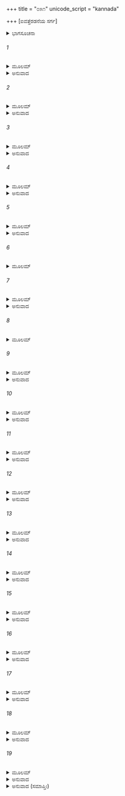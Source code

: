 +++
title = "೦೫೧"
unicode_script = "kannada"

+++
[ಐವತ್ತೆರಡನೆಯ ಸರ್ಗ]



<details><summary>ಭಾಗಸೂಚನಾ</summary>

ಅಯೋಧ್ಯೆಗೆ ಹಿಂದಿರುಗಿದ ದುಃಖೀ ಲಕ್ಷ್ಮಣನು ಶ್ರೀರಾಮನನ್ನು ಸಮಾಧಾನಗೊಳಿಸಿದುದು
</details>

###### 1


<details><summary>ಮೂಲಮ್</summary>

ತತ್ರ ತಾಂ ರಜನೀಮುಷ್ಯ ಕೇಶಿನ್ಯಾಂ ರಘುನಂದನಃ ।  
ಪ್ರಭಾತೇ ಪುನರುತ್ಥಾಯ ಲಕ್ಷ್ಮಣಃ ಪ್ರಯಯೌ ತದಾ ॥
</details>

<details><summary>ಅನುವಾದ</summary>

ಕೇಶಿನೀ ನದಿಯ ತೀರದಲ್ಲಿ ರಾತ್ರೆ ಕಳೆದು, ಬೆಳಗಾಗುತ್ತಲೇ ಲಕ್ಷ್ಮಣನು ಪ್ರಯಾಣ ಮುಂದುವರಿಸಿದನು.॥1॥
</details>

###### 2


<details><summary>ಮೂಲಮ್</summary>

ತತೋಽರ್ಧದಿವಸೇ ಪ್ರಾಪ್ತೇ ಪ್ರವಿವೇಶ ಮಹಾರಥಃ ।  
ಅಯೋಧ್ಯಾಂ ರತ್ನ ಸಂಪೂರ್ಣಾಂ ಹೃಷ್ಟಪುಷ್ಟಜನಾವೃತಾಮ್ ॥
</details>

<details><summary>ಅನುವಾದ</summary>

ಮಧ್ಯಾಹ್ನವಾಗುತ್ತಲೇ ಆ ರಥವು ಧನ-ಧಾನ್ಯಗಳಿಂದ ಸಂಪನ್ನವಾದ, ಹೃಷ್ಟ-ಪುಷ್ಟ ಜನರಿಂದ ತುಂಬಿದ ಅಯೋಧ್ಯಾಪುರಿಯನ್ನು ಪ್ರವೇಶಿಸಿತು.॥2॥
</details>

###### 3


<details><summary>ಮೂಲಮ್</summary>

ಸೌಮಿತ್ರಿಸ್ತು ಪರಂ ದೈನ್ಯಂ ಜಗಾಮ ಸುಮಹಾಮತಿಃ ।  
ರಾಮಪಾದೌ ಸಮಾಸಾದ್ಯ ವಕ್ಷ್ಯಾಮಿ ಕಿಮಹಂ ಗತಃ ॥
</details>

<details><summary>ಅನುವಾದ</summary>

ಅಲ್ಲಿಗೆ ಹೋಗುತ್ತಲೇ ಪರಮಬುದ್ಧಿವಂತ ಸುಮಿತ್ರಾಕುಮಾರನಿಗೆ ಬಹಳ ದುಃಖವಾಯಿತು. ನಾನು ಶ್ರೀರಾಮಚಂದ್ರನ ಬಳಿಗೆ ಹೋಗಿ ಏನು ಹೇಳಲಿ? ಎಂದು ಯೋಚಿಸತೊಡಗಿದನು.॥3॥
</details>

###### 4


<details><summary>ಮೂಲಮ್</summary>

ತಸ್ಯೈವಂ ಚಿಂತಯಾನಸ್ಯ ಭವನಂ ಶಶಿಸಂನಿಭಮ್ ।  
ರಾಮಸ್ಯ ಪರಮೋದಾರಂ ಪುರಸ್ತಾತ್ಸಮದೃಶ್ಯತ ॥
</details>

<details><summary>ಅನುವಾದ</summary>

ಅವನು ಹೀಗೆ ವಿಚಾರ ಮಾಡುತ್ತಿರುವಾಗಲೇ ಚಂದ್ರನಂತೆ ಉಜ್ವಲವಾದ ಶ್ರೀರಾಮನ ವಿಶಾಲ ಅರಮನೆಯು ಗೋಚರಿಸಿತು.॥4॥
</details>

###### 5


<details><summary>ಮೂಲಮ್</summary>

ರಾಜ್ಞಸ್ತು ಭವನದ್ವಾರಿ ಸೋಽವತೀರ್ಯ ನರೋತ್ತಮಃ ।  
ಅವಾಙ್ಮುಖೋ ದೀನಮನಾಃ ಪ್ರವಿವೇಶಾನಿವಾರಿತಃ ॥
</details>

<details><summary>ಅನುವಾದ</summary>

ಅರಮನೆಯ ಬಾಗಿಲಲ್ಲಿ ರಥದಿಂದ ಇಳಿದು, ನರಶ್ರೇಷ್ಠ ಲಕ್ಷ್ಮಣನು ತಲೆತಗ್ಗಿಸಿಕೊಂಡು ದುಃಖಿತ ಮನಸ್ಸಿನಿಂದ ಯಾವುದೇ ತಡೆಯಿಲ್ಲದೆ ಒಳಗೆ ಪ್ರವೇಶಿಸಿದನು.॥5॥
</details>

###### 6


<details><summary>ಮೂಲಮ್</summary>

ಸ ದೃಷ್ಟ್ವಾ ರಾಘವಂ ದೀನಮಾಸೀನಂ ಪರಮಾಸನೇ ।  
ನೇತ್ರಾಭ್ಯಾಮಶ್ರುಪೂರ್ಣಾಭ್ಯಾಂ ದದರ್ಶಾಗ್ರಜಮಗ್ರತಃ ॥
</details>

###### 7


<details><summary>ಮೂಲಮ್</summary>

ಜಗ್ರಾಹ ಚರಣೌ ತಸ್ಯ ಲಕ್ಷ್ಮಣೋ ದೀನಚೇತನಃ ।  
ಉವಾಚ ದೀನಯಾ ವಾಚಾ ಪ್ರಾಂಜಲಿಃ ಸುಸಮಾಹಿತಃ ॥
</details>

<details><summary>ಅನುವಾದ</summary>

ಶ್ರೀರಘುನಾಥನು ದುಃಖಿತನಾಗಿ ಒಂದು ಸಿಂಹಾಸನದಲ್ಲಿ ಕುಳಿತು ಕಣ್ಣೀರು ಸುರಿಸುತ್ತಿರುವುದನ್ನು ನೋಡಿ, ದುಃಖಿತನಾದ ಲಕ್ಷ್ಮಣನು ಮುಂದೆ ಹೋಗಿ ಅಣ್ಣನ ಎರಡೂ ಪಾದಗಳನ್ನು ಹಿಡಿದುಕೊಂಡು ಕೈಮುಗಿದು ಮನಸ್ಸನ್ನು ಏಕಾಗ್ರಗೊಳಿಸಿ ದೀನವಾಣಿಯಲ್ಲಿ ಹೇಳತೊಡಗಿದನು.॥6-7॥
</details>

###### 8


<details><summary>ಮೂಲಮ್</summary>

ಆರ್ಯಸ್ಯಾಜ್ಞಾಂ ಪುರಸ್ಕೃತ್ಯ ವಿಸೃಜ್ಯ ಜನಕಾತ್ಮಜಾಮ್ ।  
ಗಂಗಾತೀರೇ ಯಥೋದ್ದಿಷ್ಟೇ ವಾಲ್ಮೀಕೇರಾಶ್ರಮೇಶುಭೇ ॥
</details>

###### 9


<details><summary>ಮೂಲಮ್</summary>

ತತ್ರ ತಾಂ ಚ ಶುಭಾಚಾರಾಮಾಶ್ರಮಾಂತೇ ಯಶಸ್ವಿನೀಮ್ ।  
ಪುನರಪ್ಯಾಗತೋ ವೀರ ಪಾದಮೂಲಮುಪಾಸಿತುಮ್ ॥
</details>

<details><summary>ಅನುವಾದ</summary>

ವೀರ ಮಹಾರಾಜನ ಆಜ್ಞೆಯನ್ನು ಶಿರಸಾವಹಿಸಿ ನಾನು ಶುಭಾಚರಣವುಳ್ಳ, ಯಶಸ್ವಿನೀ ಜನಕಾತ್ಮಜೆ ಸೀತೆಯನ್ನು ಗಂಗಾತೀರದಲ್ಲಿ ವಾಲ್ಮೀಕಿಗಳ ಶುಭ ಆಶ್ರಮದ ಬಳಿಯಲ್ಲಿ ಬಿಟ್ಟು ನಿಮ್ಮ ಶ್ರೀಚರಣಗಳ ಸೇವೆಗಾಗಿ ಇಲ್ಲಿಗೆ ಮರಳಿ ಬಂದಿರುವೆನು.॥8-9॥
</details>

###### 10


<details><summary>ಮೂಲಮ್</summary>

ಮಾ ಶುಚಃ ಪುರುಷವ್ಯಾಘ್ರ ಕಾಲಸ್ಯ ಗತಿರೀದೃಶೀ ।  
ತ್ವದ್ವಿಧಾ ನ ಹಿ ಶೋಚಂತಿ ಬುದ್ಧಿಮಂತೋ ಮನಸ್ವಿನಃ ॥
</details>

<details><summary>ಅನುವಾದ</summary>

ಪುರುಷಸಿಂಹನೇ! ನೀವು ಶೋಕಿಸಬೇಡಿ. ಕಾಲದ ಗತಿ ಹೀಗೆಯೇ ಇದೆ. ನಿಮ್ಮಂತಹ ಬುದ್ಧಿವಂತರು ಮತ್ತು ದೃಢಚಿತ್ತ ಮನುಷ್ಯರು ಶೋಕಿಸುವುದಿಲ್ಲ.॥10॥
</details>

###### 11


<details><summary>ಮೂಲಮ್</summary>

ಸರ್ವೇ ಕ್ಷಯಾಂತಾ ನಿಚಯಾಃ ಪತನಾಂತಾಃ ಸಮುಚ್ಛ್ರಯಾಃ ।  
ಸಂಯೋಗಾ ವಿಪ್ರಯೋಗಾಂತಾ ಮರಣಾಂತಂ ಚ ಜೀವಿತಮ್ ॥
</details>

<details><summary>ಅನುವಾದ</summary>

ಜಗತ್ತಿನಲ್ಲಿ ಸಂಗ್ರಹವೆಲ್ಲದರ ಅಂತ್ಯವಿನಾಶವಾಗಿದೆ, ಉತ್ಥಾನದ ಅಂತ್ಯಪತನವಾಗಿದೆ, ಸಂಯೋಗದ ಅಂತ್ಯ ವಿಯೋಗವಾಗಿದೆ, ಜೀವನದ ಅಂತ್ಯ ಮರಣವಾಗಿದೆ.॥11॥
</details>

###### 12


<details><summary>ಮೂಲಮ್</summary>

ತಸ್ಮಾತ್ಪುತ್ರೇಷು ದಾರೇಷು ಮಿತ್ರೇಷುಚ ಧನೇಷು ಚ ।  
ನಾತಿಪ್ರಸಂಗಃ ಕರ್ತವ್ಯೋ ವಿಪ್ರಯೋಗೋ ಹಿ ತೈರ್ಧ್ರುವಮ್ ॥
</details>

<details><summary>ಅನುವಾದ</summary>

ಆದ್ದರಿಂದ ಪತ್ನೀ, ಪುತ್ರ, ಮಿತ್ರ, ಧನ-ಕನಕಗಳಲ್ಲಿ ವಿಶೇಷ ಆಸಕ್ತಿ ಇರಬಾರದು; ಏಕೆಂದರೆ ಅವುಗಳಿಂದ ವಿಯೋಗ ನಿಶ್ಚಿತವಾಗಿದೆ.॥12॥
</details>

###### 13


<details><summary>ಮೂಲಮ್</summary>

ಶಕ್ತಸ್ತ್ವಮಾತ್ಮನಾಽಽತ್ಮಾನಂ ವಿನೇತುಂ ಮನಸಾ ಮನಃ ।  
ಲೋಕಾನ್ಸರ್ವಾಂಶ್ಚ ಕಾಕುತ್ಸ್ಥ ಕಿಂ ಪುನಃ ಶೋಕಮಾತ್ಮನಃ ॥
</details>

<details><summary>ಅನುವಾದ</summary>

ಕಕುತ್ಸ್ಥ ಕುಲಭೂಷಣ! ನೀನು ಆತ್ಮನಿಂದ ಆತ್ಮನನ್ನು, ಮನಸ್ಸಿನಿಂದ ಮನಸ್ಸನ್ನು ಹಾಗೂ ಸಮಸ್ತ ಲೋಕಗಳನ್ನು ನಿಯಂತ್ರಣದಲ್ಲಿಡಲು ಸಮರ್ಥನಾಗಿರುವೆ. ಹಾಗಿರುವಾಗ ಶೋಕವನ್ನು ಹತೋಟಿಯಲ್ಲಿಡುವುದು ಯಾವ ದೊಡ್ಡ ಮಾತು.॥13॥
</details>

###### 14


<details><summary>ಮೂಲಮ್</summary>

ನೇದೃಶೇಷುವಿಮುಹ್ಯಂತಿ ತ್ವದ್ವಿಧಾಃ ಪುರುಷರ್ಷಭಾಃ ।  
ಅಪವಾದಃ ಸ ಕಿಲ ತೇ ಪುನರೇಷ್ಯತಿ ರಾಘವ ॥
</details>

<details><summary>ಅನುವಾದ</summary>

ನಿನ್ನಂತಹ ಶ್ರೇಷ್ಠ ಪುರುಷರು ಇಂತಹ ಪ್ರಸಂಗಗಳು ಬಂದಾಗಲೂ ಮೋಹಿತರಾಗುವುದಿಲ್ಲ. ರಘುನಂದನ! ನೀವು ದುಃಖಿಯಾಗಿದ್ದರೆ ಆ ಅಪವಾದ ನಿಮ್ಮ ಮೇಲೆ ಮತ್ತೆ ಬಂದೀತು.॥14॥
</details>

###### 15


<details><summary>ಮೂಲಮ್</summary>

ಯದರ್ಥಂ ಮೈಥಿಲೀ ತ್ಯಕ್ತಾ ಅಪವಾದಭಯಾನ್ನೃಪ ।  
ಸೋಽಪವಾದಃ ಪುರೇ ರಾಜನ್ಭವಿಷ್ಯತಿ ನ ಸಂಶಯಃ ॥
</details>

<details><summary>ಅನುವಾದ</summary>

ನರೇಶ್ವರ! ಯಾವ ಅಪವಾದದ ಭಯದಿಂದ ನೀವು ಸೀತೆಯನ್ನು ತ್ಯಜಿಸಿದಿರೋ, ಆ ಅಪವಾದವು ಖಂಡಿತ ವಾಗಿ ಈ ನಗರದಲ್ಲಿ ಮತ್ತೆ ಆಗತೊಡಗೀತು. (ಬೇರೆಯವರ ಮನೆಯಲ್ಲಿ ಇದ್ದ ಪತ್ನಿಯನ್ನು ತ್ಯಾಗಮಾಡಿ ಇವನು ಹಗಲು-ರಾತ್ರೆ ಆಕೆಯ ಚಿಂತೆಯಿಂದ ದುಃಖಿತನಾಗಿದ್ದಾನೆ ಎಂದು ಜನರು ಹೇಳುವರು.॥15॥
</details>

###### 16


<details><summary>ಮೂಲಮ್</summary>

ಸ ತ್ವಂ ಪುರುಷಶಾರ್ದೂಲ ಧೈರ್ಯೇಣ ಸುಸಮಾಹಿತಃ ।  
ತ್ಯಜೇಮಾಂ ದುರ್ಬಲಾಂ ಬುದ್ಧಿಂ ಸಂತಾಪಂ ಮಾ ಕುರುಷ್ವ ಹ ॥
</details>

<details><summary>ಅನುವಾದ</summary>

ಆದ್ದರಿಂದ ಪುರುಷ ಸಿಂಹನೇ! ನೀವು ಧೈರ್ಯದಿಂದ ಚಿತ್ತವನ್ನು ಏಕಾಗ್ರಗೊಳಿಸಿ, ಈ ದುರ್ಬಲ ಶೋಕಬುದ್ಧಿಯನ್ನು ತ್ಯಜಿಸಿರಿ, ಸಂತಪ್ತರಾಗಬೇಡಿ.॥16॥
</details>

###### 17


<details><summary>ಮೂಲಮ್</summary>

ಏವಮುಕ್ತಃ ಸ ಕಾಕುತ್ಸ್ಥೋ ಲಕ್ಷ್ಮಣೇನ ಮಹಾತ್ಮನಾ ।  
ಉವಾಚ ಪರಯಾ ಪ್ರೀತ್ಯಾ ಸೌಮಿತ್ರಿಂ ಮಿತ್ರವತ್ಸಲಃ ॥
</details>

<details><summary>ಅನುವಾದ</summary>

ಮಹಾತ್ಮಾ ಲಕ್ಷ್ಮಣನು ಹೀಗೆ ಹೇಳಿದಾಗ ಮಿತ್ರವತ್ಸಲ ಶ್ರೀರಾಮನು ಬಹಳ ಸಂತೋಷದಿಂದ ಆ ಸುಮಿತ್ರಾಕುಮಾರನಲ್ಲಿ ಹೇಳಿದನು.॥17॥
</details>

###### 18


<details><summary>ಮೂಲಮ್</summary>

ಏವಮೇತನ್ನರಶ್ರೇಷ್ಠ ಯಥಾ ವದಸಿ ಲಕ್ಷ್ಮಣ ।  
ಪರಿತೋಷಶ್ಚ ಮೇ ವೀರ ಮಮ ಕಾರ್ಯಾನುಶಾಸನೇ ॥
</details>

<details><summary>ಅನುವಾದ</summary>

ನರಶ್ರೇಷ್ಠ ವೀರ ಲಕ್ಷ್ಮಣ! ನೀನು ಹೇಳಿದ ಮಾತು ಸರಿಯಾಗಿದೆ. ನೀನು ನನ್ನ ಆದೇಶವನ್ನು ಪಾಲಿಸಿದೆ, ಇದರಿಂದ ನನಗೆ ತುಂಬಾ ಸಂತೋಷವಾಗಿದೆ.॥18॥
</details>

###### 19


<details><summary>ಮೂಲಮ್</summary>

ನಿವೃತ್ತಿಶ್ಚಾಗತಾ ಸೌಮ್ಯ ಸಂತಾಪಶ್ಚ ನಿರಾಕೃತಃ ।  
ಭವದ್ವಾಕ್ಯೈಃ ಸುರುಚಿರೈರನುನೀತೋಽಸ್ಮಿ ಲಕ್ಷ್ಮಣ ॥
</details>

<details><summary>ಅನುವಾದ</summary>

ಸೌಮ್ಯಲಕ್ಷ್ಮಣ! ಈಗ ನಾನು ದುಃಖದಿಂದ ನಿವೃತ್ತನಾಗಿದ್ದೇನೆ. ಸಂತಾಪವನ್ನು ಮನಸ್ಸಿನಿಂದ ಕಿತ್ತುಹಾಕಿದ್ದೇನೆ. ನಿನ್ನ ಸುಂದರ ವಚನಗಳಿಂದ ನನಗೆ ಬಹಳ ಶಾಂತಿ ದೊರಕಿತು.॥19॥
</details>

<details><summary>ಅನುವಾದ (ಸಮಾಪ್ತಿಃ)</summary>

ಶ್ರೀವಾಲ್ಮೀಕಿ ವಿರಚಿತ ಆರ್ಷರಾಮಾಯಣ ಆದಿಕಾವ್ಯದ ಉತ್ತರ ಕಾಂಡದಲ್ಲಿ ಐವತ್ತೆರಡನೆಯ ಸರ್ಗ ಪೂರ್ಣವಾಯಿತು. ॥52॥
</details>
